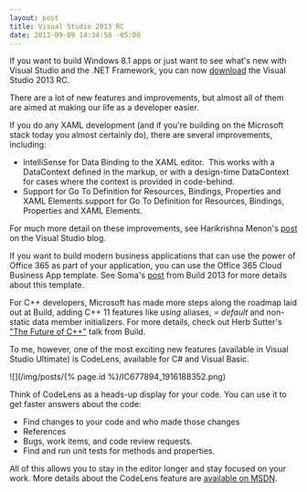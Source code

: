 ```yaml
---
layout: post
title: Visual Studio 2013 RC
date: 2013-09-09 14:34:58 -05:00
---
```


If you want to build Windows 8.1 apps or just want to see what's new with Visual Studio and the .NET Framework, you can now [download](http://go.microsoft.com/fwlink/p/?LinkId=306566) the Visual Studio 2013 RC.

There are a lot of new features and improvements, but almost all of them are aimed at making our life as a developer easier.

If you do any XAML development (and if you're building on the Microsoft stack today you almost certainly do), there are several improvements, including:

*   IntelliSense for Data Binding to the XAML editor.  This works with a DataContext defined in the markup, or with a design-time DataContext for cases where the context is provided in code-behind.
*   Support for Go To Definition for Resources, Bindings, Properties and XAML Elements.support for Go To Definition for Resources, Bindings, Properties and XAML Elements.

For much more detail on these improvements, see Harikrishna Menon's [post](http://blogs.msdn.com/b/visualstudio/archive/2013/08/09/xaml-editor-improvements-in-visual-studio-2013.aspx) on the Visual Studio blog.

If you want to build modern business applications that can use the power of Office 365 as part of your application, you can use the Office 365 Cloud Business App template. See Soma's [post](http://blogs.msdn.com/b/somasegar/archive/2013/06/27/build-2013-day-2.aspx) from Build 2013 for more details about this template.

For C++ developers, Microsoft has made more steps along the roadmap laid out at Build, adding C++ 11 features like *using* aliases, *= default* and non-static data member initializers. For more details, check out Herb Sutter's ["The Future of C++"](http://channel9.msdn.com/Events/Build/2013/2-306) talk from Build.

To me, however, one of the most exciting new features (available in Visual Studio Ultimate) is CodeLens, available for C# and Visual Basic.

![](/img/posts/{% page.id %}/IC677894_1916188352.png)

Think of CodeLens as a heads-up display for your code. You can use it to get faster answers about the code:

*   Find changes to your code and who made those changes
*   References
*   Bugs, work items, and code review requests.
*   Find and run unit tests for methods and properties.

All of this allows you to stay in the editor longer and stay focused on your work. More details about the CodeLens feature are [available on MSDN](http://msdn.microsoft.com/en-us/library/vstudio/dn269218(v=vs.120).aspx).
